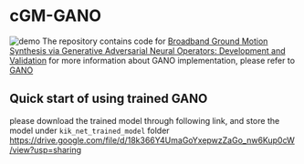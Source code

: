 # cGM-GANO
![demo](https://github.com/yzshi5/GM-GANO/blob/main/model.png)
The repository contains code for [Broadband Ground Motion Synthesis via Generative Adversarial Neural Operators: Development and Validation](https://arxiv.org/abs/2309.03447)
for more information about GANO implementation, please refer to [GANO](https://github.com/neuraloperator/GANO)


## 

## Quick start of using trained GANO
please download the trained model through following link,  and store the model under `kik_net_trained_model` folder
https://drive.google.com/file/d/18k366Y4UmaGoYxepwzZaGo_nw6Kup0cW/view?usp=sharing
